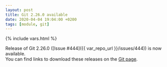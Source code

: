 ```yaml
---
layout: post
title: Git 2.26.0 available
date: 2020-04-04 19:04:00 +0200
tags: [module, git]
---
```

{% include vars.html %}

Release of Git 2.26.0 ([Issue #444]({{ var_repo_url }}/issues/444)) is now available.<br />
You can find links to download these releases on the [Git page](/modules/git/).